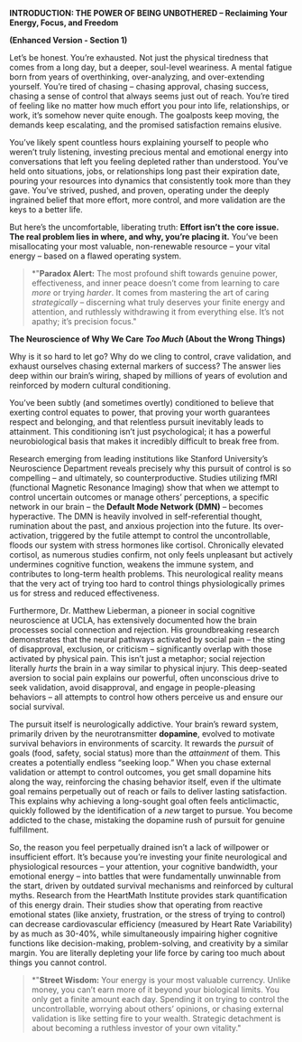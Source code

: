 **INTRODUCTION: THE POWER OF BEING UNBOTHERED – Reclaiming Your Energy, Focus, and Freedom**

**(Enhanced Version - Section 1)**

Let’s be honest. You’re exhausted. Not just the physical tiredness that comes from a long day, but a deeper, soul-level weariness. A mental fatigue born from years of overthinking, over-analyzing, and over-extending yourself. You’re tired of chasing – chasing approval, chasing success, chasing a sense of control that always seems just out of reach. You’re tired of feeling like no matter how much effort you pour into life, relationships, or work, it’s somehow never quite enough. The goalposts keep moving, the demands keep escalating, and the promised satisfaction remains elusive.

You’ve likely spent countless hours explaining yourself to people who weren’t truly listening, investing precious mental and emotional energy into conversations that left you feeling depleted rather than understood. You’ve held onto situations, jobs, or relationships long past their expiration date, pouring your resources into dynamics that consistently took more than they gave. You’ve strived, pushed, and proven, operating under the deeply ingrained belief that more effort, more control, and more validation are the keys to a better life.

But here’s the uncomfortable, liberating truth: **Effort isn’t the core issue. The real problem lies in where, and why, you’re placing it.** You’ve been misallocating your most valuable, non-renewable resource – your vital energy – based on a flawed operating system.

> *"**Paradox Alert:** The most profound shift towards genuine power, effectiveness, and inner peace doesn’t come from learning to care *more* or trying *harder*. It comes from mastering the art of caring *strategically* – discerning what truly deserves your finite energy and attention, and ruthlessly withdrawing it from everything else. It’s not apathy; it’s precision focus."

**The Neuroscience of Why We Care *Too Much* (About the Wrong Things)**

Why is it so hard to let go? Why do we cling to control, crave validation, and exhaust ourselves chasing external markers of success? The answer lies deep within our brain’s wiring, shaped by millions of years of evolution and reinforced by modern cultural conditioning.

You’ve been subtly (and sometimes overtly) conditioned to believe that exerting control equates to power, that proving your worth guarantees respect and belonging, and that relentless pursuit inevitably leads to attainment. This conditioning isn’t just psychological; it has a powerful neurobiological basis that makes it incredibly difficult to break free from.

Research emerging from leading institutions like Stanford University’s Neuroscience Department reveals precisely why this pursuit of control is so compelling – and ultimately, so counterproductive. Studies utilizing fMRI (functional Magnetic Resonance Imaging) show that when we attempt to control uncertain outcomes or manage others’ perceptions, a specific network in our brain – the **Default Mode Network (DMN)** – becomes hyperactive. The DMN is heavily involved in self-referential thought, rumination about the past, and anxious projection into the future. Its over-activation, triggered by the futile attempt to control the uncontrollable, floods our system with stress hormones like cortisol. Chronically elevated cortisol, as numerous studies confirm, not only feels unpleasant but actively undermines cognitive function, weakens the immune system, and contributes to long-term health problems. This neurological reality means that the very act of trying too hard to control things physiologically primes us for stress and reduced effectiveness.

Furthermore, Dr. Matthew Lieberman, a pioneer in social cognitive neuroscience at UCLA, has extensively documented how the brain processes social connection and rejection. His groundbreaking research demonstrates that the neural pathways activated by social pain – the sting of disapproval, exclusion, or criticism – significantly overlap with those activated by physical pain. This isn’t just a metaphor; social rejection literally *hurts* the brain in a way similar to physical injury. This deep-seated aversion to social pain explains our powerful, often unconscious drive to seek validation, avoid disapproval, and engage in people-pleasing behaviors – all attempts to control how others perceive us and ensure our social survival.

The pursuit itself is neurologically addictive. Your brain’s reward system, primarily driven by the neurotransmitter **dopamine**, evolved to motivate survival behaviors in environments of scarcity. It rewards the *pursuit* of goals (food, safety, social status) more than the *attainment* of them. This creates a potentially endless “seeking loop.” When you chase external validation or attempt to control outcomes, you get small dopamine hits along the way, reinforcing the chasing behavior itself, even if the ultimate goal remains perpetually out of reach or fails to deliver lasting satisfaction. This explains why achieving a long-sought goal often feels anticlimactic, quickly followed by the identification of a *new* target to pursue. You become addicted to the chase, mistaking the dopamine rush of pursuit for genuine fulfillment.

So, the reason you feel perpetually drained isn’t a lack of willpower or insufficient effort. It’s because you’re investing your finite neurological and physiological resources – your attention, your cognitive bandwidth, your emotional energy – into battles that were fundamentally unwinnable from the start, driven by outdated survival mechanisms and reinforced by cultural myths. Research from the HeartMath Institute provides stark quantification of this energy drain. Their studies show that operating from reactive emotional states (like anxiety, frustration, or the stress of trying to control) can decrease cardiovascular efficiency (measured by Heart Rate Variability) by as much as 30-40%, while simultaneously impairing higher cognitive functions like decision-making, problem-solving, and creativity by a similar margin. You are literally depleting your life force by caring too much about things you cannot control.

> *"**Street Wisdom:** Your energy is your most valuable currency. Unlike money, you can’t earn more of it beyond your biological limits. You only get a finite amount each day. Spending it on trying to control the uncontrollable, worrying about others’ opinions, or chasing external validation is like setting fire to your wealth. Strategic detachment is about becoming a ruthless investor of your own vitality."

